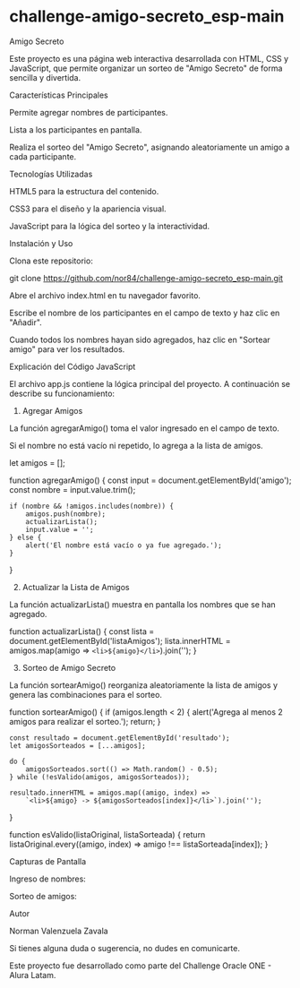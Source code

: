 # challenge-amigo-secreto_esp-main
Amigo Secreto

Este proyecto es una página web interactiva desarrollada con HTML, CSS y JavaScript, que permite organizar un sorteo de "Amigo Secreto" de forma sencilla y divertida.

Características Principales

Permite agregar nombres de participantes.

Lista a los participantes en pantalla.

Realiza el sorteo del "Amigo Secreto", asignando aleatoriamente un amigo a cada participante.

Tecnologías Utilizadas

HTML5 para la estructura del contenido.

CSS3 para el diseño y la apariencia visual.

JavaScript para la lógica del sorteo y la interactividad.

Instalación y Uso

Clona este repositorio:

git clone https://github.com/nor84/challenge-amigo-secreto_esp-main.git

Abre el archivo index.html en tu navegador favorito.

Escribe el nombre de los participantes en el campo de texto y haz clic en "Añadir".

Cuando todos los nombres hayan sido agregados, haz clic en "Sortear amigo" para ver los resultados.

Explicación del Código JavaScript

El archivo app.js contiene la lógica principal del proyecto. A continuación se describe su funcionamiento:

1. Agregar Amigos

La función agregarAmigo() toma el valor ingresado en el campo de texto.

Si el nombre no está vacío ni repetido, lo agrega a la lista de amigos.

let amigos = [];

function agregarAmigo() {
    const input = document.getElementById('amigo');
    const nombre = input.value.trim();

    if (nombre && !amigos.includes(nombre)) {
        amigos.push(nombre);
        actualizarLista();
        input.value = '';
    } else {
        alert('El nombre está vacío o ya fue agregado.');
    }
}

2. Actualizar la Lista de Amigos

La función actualizarLista() muestra en pantalla los nombres que se han agregado.

function actualizarLista() {
    const lista = document.getElementById('listaAmigos');
    lista.innerHTML = amigos.map(amigo => `<li>${amigo}</li>`).join('');
}

3. Sorteo de Amigo Secreto

La función sortearAmigo() reorganiza aleatoriamente la lista de amigos y genera las combinaciones para el sorteo.

function sortearAmigo() {
    if (amigos.length < 2) {
        alert('Agrega al menos 2 amigos para realizar el sorteo.');
        return;
    }

    const resultado = document.getElementById('resultado');
    let amigosSorteados = [...amigos];

    do {
        amigosSorteados.sort(() => Math.random() - 0.5);
    } while (!esValido(amigos, amigosSorteados));

    resultado.innerHTML = amigos.map((amigo, index) =>
        `<li>${amigo} -> ${amigosSorteados[index]}</li>`).join('');
}

function esValido(listaOriginal, listaSorteada) {
    return listaOriginal.every((amigo, index) => amigo !== listaSorteada[index]);
}

Capturas de Pantalla

Ingreso de nombres:


Sorteo de amigos:


Autor

Norman Valenzuela Zavala

Si tienes alguna duda o sugerencia, no dudes en comunicarte.

Este proyecto fue desarrollado como parte del Challenge Oracle ONE - Alura Latam.

